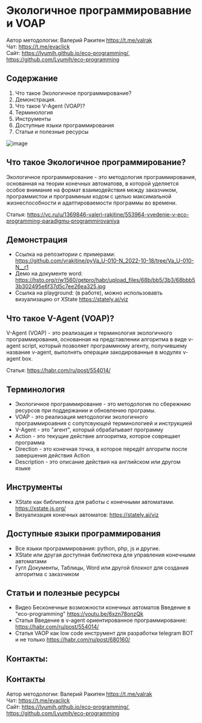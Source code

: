 # Экологичное программировавние и VOAP

Автор методологии: Валерий Ракитен https://t.me/valrak  
Чат: https://t.me/evaclick  
Cайт: https://lyumih.github.io/eco-programming/, https://github.com/Lyumih/eco-programming

## Содержание
1. Что такое Экологичное программирование?
1. Демонстрация.
1. Что такое V-Agent (VOAP)?
1. Терминология
1. Инструменты
1. Доступные языки программирования
1. Статьи и полезные ресурсы

![image](https://user-images.githubusercontent.com/32732179/205506905-eccc4709-0b42-48a2-b01c-79844f8bfd80.png)

## Что такое Экологичное программирование?
Экологичное программирование - это методология программирования, основанная на теории конечных автоматовв, в которой уделяется особое внимание на формат взаимодействия между заказчиком, программистои и программным кодом с целью максимальной жизнеспособности и адаптироваемости программы во времени.

Статья: https://vc.ru/u/1369846-valeri-rakitine/553964-vvedenie-v-eco-programming-paradigmu-programmirovaniya

## Демонстрация
- Ссылка на репозитории с примерами: https://github.com/vrakitine/pyVa_U-010-N_2022-10-18/tree/Va_U-010-N__r1
- Демо на документе word: https://hsto.org/r/w1560/getpro/habr/upload_files/68b/bb5/3b3/68bbb53b302495e6f37d5c7ee26ea325.jpg  
- Ссылка на playground: (в работе), можно использовавть визуализацию от XState https://stately.ai/viz


##  Что такое V-Agent (VOAP)?
V-Agent (VOAP) - это реализация и терминология экологичного программирования, основанная на представлении алгоритма в виде v-agent script, который позволяет программному агенту, получившему название v-agent, выполнять операции закодированные в модулях v-agent box.

Статья: https://habr.com/ru/post/554014/

## Терминология
- Экологичное программирование - это методология по сбережнию ресурсов при поддержании и обновлению програмы.
- VOAP - это реализация методологии экологичного программироавния с сопутсвующей терминологией и инструкцией
- V-Agent - это "агент", который обрабатывает программу
- Action - это текущие действие алгооритма, которое соврещает программа
- Direction - это конечная точка, в которое передёт алгоритм после завершения действия Action
- Description - это описание действия на английском или другом языке

## Инструменты
- XState  как библиотека для работы с конечными автоматами. https://xstate.js.org/
- Визуализация конечных автоматов: https://stately.ai/viz

## Доступные языки программирования
- Все языки программирования: python, php, js и другие.
- XState или другая доступная библиотека для управления конечными автоматами
- Гугл Документы, Таблицы, Word или другой блокнот для создания алгоритма с заказчиком


## Статьи и полезные ресурсы
- Видео Бесконечные возможности конечных автоматов  Введение в "eco-programming" https://youtu.be/6xzn78onzQk
- Статья Введение в v-agent ориентированное программирование: https://habr.com/ru/post/554014/
- Статья VAOP как low code инструмент для разработки telegram BOT и не только https://habr.com/ru/post/680160/

## Контакты:

## Контакты
Автор методологии: Валерий Ракитен https://t.me/valrak  
Чат: https://t.me/evaclick  
Cайт: https://lyumih.github.io/eco-programming/, https://github.com/Lyumih/eco-programming
